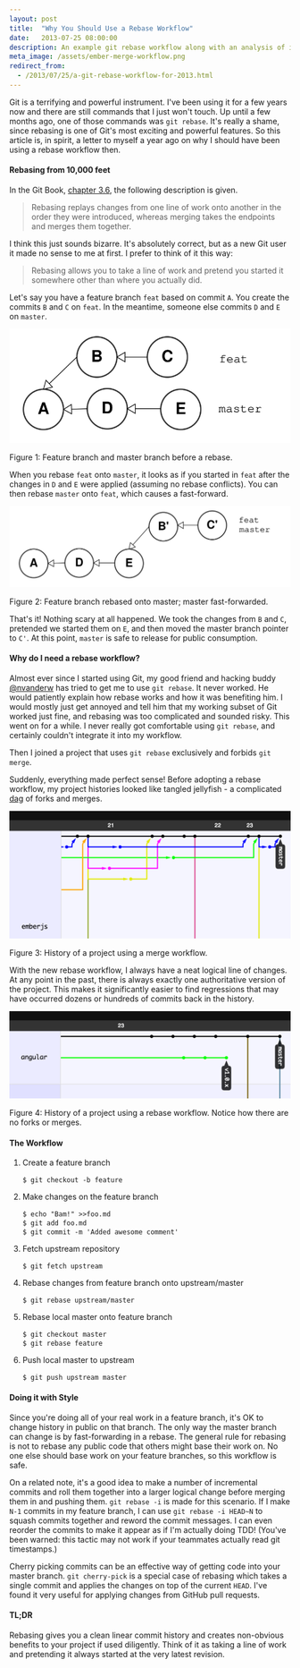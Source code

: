 ```yaml
---
layout: post
title:  "Why You Should Use a Rebase Workflow"
date:   2013-07-25 08:00:00
description: An example git rebase workflow along with an analysis of its benefits and some style pointers.
meta_image: /assets/ember-merge-workflow.png
redirect_from:
  - /2013/07/25/a-git-rebase-workflow-for-2013.html
---
```


Git is a terrifying and powerful instrument. I've been using it for a few years
now and there are still commands that I just won't touch. Up until a few months
ago, one of those commands was `git rebase`. It's really a shame, since rebasing
is one of Git's most exciting and powerful features. So this article is, in
spirit, a letter to myself a year ago on why I should have been using a
rebase workflow then.

#### Rebasing from 10,000 feet

In the Git Book, [chapter
3.6](http://git-scm.com/book/en/Git-Branching-Rebasing), the following
description is given.

> Rebasing replays changes from one line of work onto another in the order they
> were introduced, whereas merging takes the endpoints and merges them together.

I think this just sounds bizarre. It's absolutely correct, but as a new Git user
it made no sense to me at first. I prefer to think of it this way:

> Rebasing allows you to take a line of work and pretend you started it
> somewhere other than where you actually did.

Let's say you have a feature branch `feat` based on commit `A`. You create the commits
`B` and `C` on `feat`. In the meantime, someone else commits `D` and `E` on
`master`.

![](/assets/rebase_fig1.svg)

<p class="caption">Figure 1: Feature branch and master branch before a
rebase.</p>

When you rebase `feat` onto `master`, it looks as if you started in `feat` after the
changes in `D` and `E` were applied (assuming no rebase conflicts). You can then
rebase `master` onto `feat`, which causes a fast-forward.

![](/assets/rebase_fig2.svg)

<p class="caption">Figure 2: Feature branch rebased onto master; master
fast-forwarded.</p>

That's it! Nothing scary at all happened. We took the changes from `B` and `C`,
pretended we started them on `E`, and then moved the master branch pointer to
`C'`. At this point, `master` is safe to release for public consumption.

#### Why do I need a rebase workflow?

Almost ever since I started using Git, my good friend and hacking buddy
[@nvanderw](https://twitter.com/nvanderw) has tried to get me to use `git
rebase`. It never worked. He would patiently explain how rebase works and how it
was benefiting him. I would mostly just get annoyed and tell him that my working
subset of Git worked just fine, and rebasing was too complicated and sounded
risky. This went on for a while. I never really got comfortable using `git
rebase`, and certainly couldn't integrate it into my workflow.

Then I joined a project that uses `git rebase` exclusively and forbids `git
merge`.

Suddenly, everything made perfect sense! Before adopting a rebase workflow, my
project histories looked like tangled jellyfish - a complicated
[dag](http://en.wikipedia.org/wiki/Directed_acyclic_graph) of forks and merges.

![](/assets/ember-merge-workflow.png)

<p class="caption">Figure 3: History of a project using a merge workflow.</p>

With the new rebase workflow, I always have a neat logical line of changes. At
any point in the past, there is always exactly one authoritative version of the
project. This makes it significantly easier to find regressions that may have
occurred dozens or hundreds of commits back in the history.

![](/assets/angular-rebase-workflow.png)

<p class="caption">Figure 4: History of a project using a rebase workflow.
Notice how there are no forks or merges.</p>

#### The Workflow

1. Create a feature branch

    ```
    $ git checkout -b feature
    ```

2. Make changes on the feature branch

    ```
    $ echo "Bam!" >>foo.md
    $ git add foo.md
    $ git commit -m 'Added awesome comment'
    ```

3. Fetch upstream repository

    ```
    $ git fetch upstream
    ```

4. Rebase changes from feature branch onto upstream/master

    ```
    $ git rebase upstream/master
    ```

5. Rebase local master onto feature branch
    
    ```
    $ git checkout master
    $ git rebase feature
    ```

6. Push local master to upstream

    ```
    $ git push upstream master
    ```

#### Doing it with Style

Since you're doing all of your real work in a feature branch, it's OK to change
history in public on that branch. The only way the master branch can change is
by fast-forwarding in a rebase. The general rule for rebasing is not to rebase
any public code that others might base their work on. No one else should base
work on your feature branches, so this workflow is safe.

On a related note, it's a good idea to make a number of incremental commits and
roll them together into a larger logical change before merging them in and
pushing them. `git rebase -i` is made for this scenario. If I make `N-1` commits
in my feature branch, I can use `git rebase -i HEAD~N` to squash commits
together and reword the commit messages. I can even reorder the commits to make
it appear as if I'm actually doing TDD! (You've been warned: this tactic may not
work if your teammates actually read git timestamps.)

Cherry picking commits can be an effective way of getting code into your master
branch. `git cherry-pick` is a special case of rebasing which takes a single
commit and applies the changes on top of the current `HEAD`. I've found it very
useful for applying changes from GitHub pull requests.

#### TL;DR

Rebasing gives you a clean linear commit history and creates non-obvious
benefits to your project if used diligently. Think of it as taking a line of
work and pretending it always started at the very latest revision.
